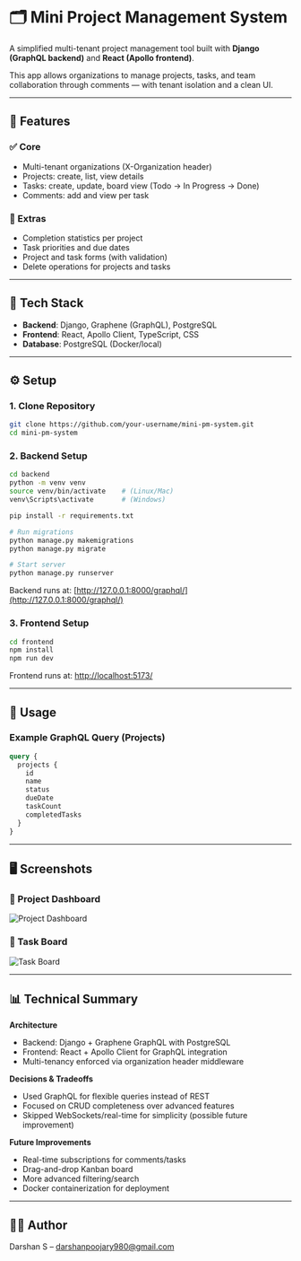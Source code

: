 # 🗂️ **Mini Project Management System**

A simplified multi-tenant project management tool built with **Django (GraphQL backend)** and **React (Apollo frontend)**.

This app allows organizations to manage projects, tasks, and team collaboration through comments — with tenant isolation and a clean UI.

---

## 📌 **Features**

### ✅ Core

* Multi-tenant organizations (X-Organization header)
* Projects: create, list, view details
* Tasks: create, update, board view (Todo → In Progress → Done)
* Comments: add and view per task

### 🎯 Extras

* Completion statistics per project
* Task priorities and due dates
* Project and task forms (with validation)
* Delete operations for projects and tasks

---

## 🚀 **Tech Stack**

* **Backend**: Django, Graphene (GraphQL), PostgreSQL
* **Frontend**: React, Apollo Client, TypeScript, CSS
* **Database**: PostgreSQL (Docker/local)

---

## ⚙️ **Setup**

### 1. Clone Repository

```bash
git clone https://github.com/your-username/mini-pm-system.git
cd mini-pm-system
```

### 2. Backend Setup

```bash
cd backend
python -m venv venv
source venv/bin/activate    # (Linux/Mac)
venv\Scripts\activate       # (Windows)

pip install -r requirements.txt

# Run migrations
python manage.py makemigrations
python manage.py migrate

# Start server
python manage.py runserver
```

Backend runs at: [http://127.0.0.1:8000/graphql/](http://127.0.0.1:8000/graphql/)

### 3. Frontend Setup

```bash
cd frontend
npm install
npm run dev
```

Frontend runs at: [http://localhost:5173/](http://localhost:5173/)

---

## 🔑 **Usage**

### Example GraphQL Query (Projects)

```graphql
query {
  projects {
    id
    name
    status
    dueDate
    taskCount
    completedTasks
  }
}
```

---

## 🖥️ **Screenshots**

### 📌 Project Dashboard

![Project Dashboard](screenshots/project.png)

### 📌 Task Board

![Task Board](screenshots/task.png)

---

## 📊 **Technical Summary**

**Architecture**

* Backend: Django + Graphene GraphQL with PostgreSQL
* Frontend: React + Apollo Client for GraphQL integration
* Multi-tenancy enforced via organization header middleware

**Decisions & Tradeoffs**

* Used GraphQL for flexible queries instead of REST
* Focused on CRUD completeness over advanced features
* Skipped WebSockets/real-time for simplicity (possible future improvement)

**Future Improvements**

* Real-time subscriptions for comments/tasks
* Drag-and-drop Kanban board
* More advanced filtering/search
* Docker containerization for deployment

---

## 👨‍💻 **Author**

Darshan S – [darshanpoojary980@gmail.com](mailto:darshanpoojary980@gmail.com)
